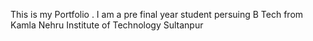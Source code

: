 This is my Portfolio .
I am a pre final year student persuing B Tech from Kamla Nehru Institute of Technology Sultanpur
